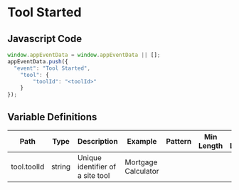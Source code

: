 # Tool Started

### 

## Javascript Code
```js
window.appEventData = window.appEventData || [];
appEventData.push({
  "event": "Tool Started",
    "tool": {
        "toolId": "<toolId>"
    }
});
```

## Variable Definitions

|Path|Type|Description|Example|Pattern|Min Length|Max Length|Minimum|Maximum|Multiple Of|
| --- | --- | --- | --- | --- | --- | --- | --- | --- | --- |
|tool.toolId|string|Unique identifier of a site tool|Mortgage Calculator|||||||




